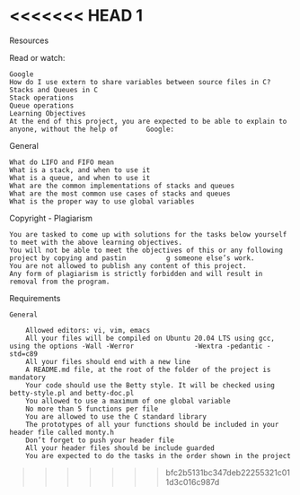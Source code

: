 <<<<<<< HEAD
1
=======
Resources

Read or watch:

	Google
	How do I use extern to share variables between source files in C?
	Stacks and Queues in C
	Stack operations
	Queue operations
	Learning Objectives
	At the end of this project, you are expected to be able to explain to anyone, without the help of		Google:

General

	What do LIFO and FIFO mean
	What is a stack, and when to use it
	What is a queue, and when to use it
	What are the common implementations of stacks and queues
	What are the most common use cases of stacks and queues
	What is the proper way to use global variables

Copyright - Plagiarism

	You are tasked to come up with solutions for the tasks below yourself to meet with the above learning objectives.
	You will not be able to meet the objectives of this or any following project by copying and pastin			g someone else’s work.
	You are not allowed to publish any content of this project.
	Any form of plagiarism is strictly forbidden and will result in removal from the program.

Requirements

	General

		Allowed editors: vi, vim, emacs
		All your files will be compiled on Ubuntu 20.04 LTS using gcc, using the options -Wall -Werror				 -Wextra -pedantic -std=c89
		All your files should end with a new line
		A README.md file, at the root of the folder of the project is mandatory
		Your code should use the Betty style. It will be checked using betty-style.pl and betty-doc.pl
		You allowed to use a maximum of one global variable
		No more than 5 functions per file
		You are allowed to use the C standard library
		The prototypes of all your functions should be included in your header file called monty.h
		Don’t forget to push your header file
		All your header files should be include guarded
		You are expected to do the tasks in the order shown in the project
>>>>>>> bfc2b5131bc347deb22255321c011d3c016c987d
